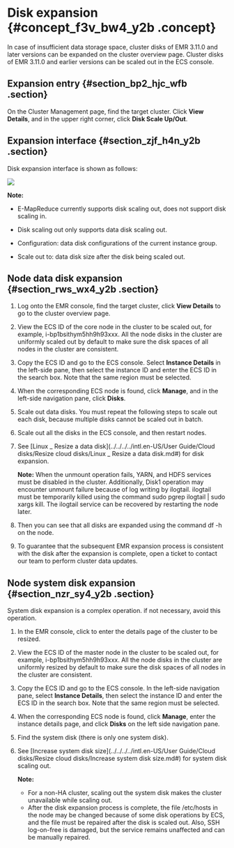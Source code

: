 # Disk expansion {#concept_f3v_bw4_y2b .concept}

In case of insufficient data storage space, cluster disks of EMR 3.11.0 and later versions can be expanded on the cluster overview page. Cluster disks of EMR 3.11.0 and earlier versions can be scaled out in the ECS console.

## Expansion entry {#section_bp2_hjc_wfb .section}

On the Cluster Management page, find the target cluster. Click **View Details**, and in the upper right corner, click **Disk Scale Up/Out**.

## Expansion interface {#section_zjf_h4n_y2b .section}

Disk expansion interface is shown as follows:

![](http://static-aliyun-doc.oss-cn-hangzhou.aliyuncs.com/assets/img/17864/154295359932531_en-US.png)

**Note:** 

-   E-MapReduce currently supports disk scaling out, does not support disk scaling in.
-   Disk scaling out only supports data disk scaling out.

-   Configuration: data disk configurations of the current instance group.
-   Scale out to: data disk size after the disk being scaled out.

## Node data disk expansion {#section_rws_wx4_y2b .section}

1.  Log onto the EMR console, find the target cluster, click **View Details** to go to the cluster overview page.
2.  View the ECS ID of the core node in the cluster to be scaled out, for example, i-bp1bsithym5hh9h93xxx. All the node disks in the cluster are uniformly scaled out by default to make sure the disk spaces of all nodes in the cluster are consistent.
3.  Copy the ECS ID and go to the ECS console. Select **Instance Details** in the left-side pane, then select the instance ID and enter the ECS ID in the search box. Note that the same region must be selected.
4.  When the corresponding ECS node is found, click **Manage**, and in the left-side navigation pane, click **Disks**.
5.  Scale out data disks. You must repeat the following steps to scale out each disk, because multiple disks cannot be scaled out in batch.
6.  Scale out all the disks in the ECS console, and then restart nodes.
7.  See [Linux \_ Resize a data disk](../../../../intl.en-US/User Guide/Cloud disks/Resize cloud disks/Linux _ Resize a data disk.md#) for disk expansion.

    **Note:** When the unmount operation fails, YARN, and HDFS services must be disabled in the cluster. Additionally, Disk1 operation may encounter unmount failure because of log writing by ilogtail. ilogtail must be temporarily killed using the command sudo pgrep ilogtail | sudo xargs kill. The ilogtail service can be recovered by restarting the node later.

8.  Then you can see that all disks are expanded using the command df -h on the node.
9.  To guarantee that the subsequent EMR expansion process is consistent with the disk after the expansion is complete, open a ticket to contact our team to perform cluster data updates.

## Node system disk expansion {#section_nzr_sy4_y2b .section}

System disk expansion is a complex operation. if not necessary, avoid this operation.

1.  In the EMR console, click to enter the details page of the cluster to be resized.
2.  View the ECS ID of the master node in the cluster to be scaled out, for example, i-bp1bsithym5hh9h93xxx. All the node disks in the cluster are uniformly resized by default to make sure the disk spaces of all nodes in the cluster are consistent.
3.  Copy the ECS ID and go to the ECS console. In the left-side navigation pane, select **Instance Details**, then select the instance ID and enter the ECS ID in the search box. Note that the same region must be selected.
4.  When the corresponding ECS node is found, click **Manage**, enter the instance details page, and click **Disks** on the left side navigation pane.
5.  Find the system disk \(there is only one system disk\).
6.  See [Increase system disk size](../../../../intl.en-US/User Guide/Cloud disks/Resize cloud disks/Increase system disk size.md#) for system disk scaling out.

    **Note:** 

    -   For a non-HA cluster, scaling out the system disk makes the cluster unavailable while scaling out.
    -   After the disk expansion process is complete, the file /etc/hosts in the node may be changed because of some disk operations by ECS, and the file must be repaired after the disk is scaled out. Also, SSH log-on-free is damaged, but the service remains unaffected and can be manually repaired.

